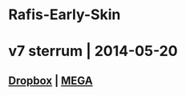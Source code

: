 # Rafis-Early-Skin

# v7 sterrum | 2014-05-20
## [Dropbox](https://www.dropbox.com/scl/fi/1o8pa879d29qkizubteqb/v7-sterrum.osk?rlkey=8egk35pmqn0y4b8io0otlpjnl&st=ek729y1w&dl=0) | [MEGA](https://mega.nz/file/ITFiHarK#jk2F32U3UxRhuL9gjYFyNPaiNahzDXYE-WABfZDaj68)
